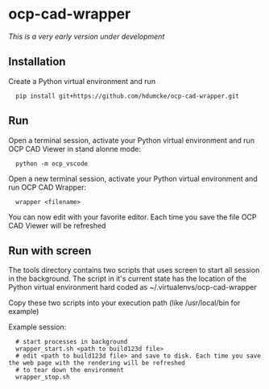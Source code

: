 # ocp-cad-wrapper

*This is a very early version under development*

## Installation

Create a Python virtual environment and run

```
  pip install git+https://github.com/hdumcke/ocp-cad-wrapper.git
```

## Run

Open a terminal session, activate your Python virtual environment and run OCP CAD Viewer in stand alonne mode:

```
  python -m ocp_vscode
```

Open a new terminal session, activate your Python virtual environment and run OCP CAD Wrapper:

```
  wrapper <filename>
```

You can now edit <filename> with your favorite editor. Each time you save the file OCP CAD Viewer will be refreshed

## Run with screen

The tools directory contains two scripts that uses screen to start all session in the background. The script in it's current state has the location of the Python virtual environment hard coded as ~/.virtualenvs/ocp-cad-wrapper

Copy these two scripts into your execution path (like /usr/local/bin for example)

Example session:

```
  # start processes in background
  wrapper_start.sh <path to build123d file>
  # edit <path to build123d file> and save to disk. Each time you save the web page with the rendering will be refreshed
  # to tear down the environment
  wrapper_stop.sh
  

